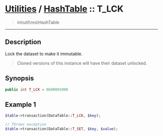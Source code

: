 # [Utilities](util.md) / [HashTable](util-HashTable.md) :: T_LCK
 > im\util\res\HashTable
____

## Description
Lock the dataset to make it immutable.

 > Cloned versions of this instance will have their dataset unlocked.  

## Synopsis
```php
public int T_LCK = 0b00001000
```

## Example 1
```php
$table->transaction(DataTable::T_LCK, $key);

// Throws exception
$table->transaction(DataTable::T_SET, $key, $value);
```

